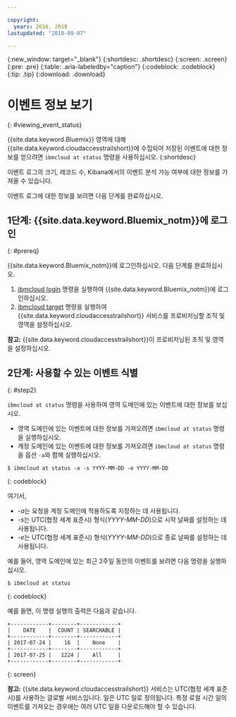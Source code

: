 ```yaml
---

copyright:
  years: 2016, 2018
lastupdated: "2018-09-07"

---
```


{:new_window: target="_blank"}
{:shortdesc: .shortdesc}
{:screen: .screen}
{:pre: .pre}
{:table: .aria-labeledby="caption"}
{:codeblock: .codeblock}
{:tip: .tip}
{:download: .download}


# 이벤트 정보 보기
{: #viewing_event_status}

{{site.data.keyword.Bluemix}} 영역에 대해 {{site.data.keyword.cloudaccesstrailshort}}에 수집되어 저장된 이벤트에 대한 정보를 얻으려면 `ibmcloud at status` 명령을 사용하십시오.
{:shortdesc}

이벤트 로그의 크기, 레코드 수, Kibana에서의 이벤트 분석 가능 여부에 대한 정보를 가져올 수 있습니다.  

이벤트 로그에 대한 정보를 보려면 다음 단계를 완료하십시오. 

## 1단계: {{site.data.keyword.Bluemix_notm}}에 로그인
{: #prereq}

{{site.data.keyword.Bluemix_notm}}에 로그인하십시오. 다음 단계를 완료하십시오.

1. [ibmcloud login](/docs/cli/reference/ibmcloud/bx_cli.html#ibmcloud_login) 명령을 실행하여 {{site.data.keyword.Bluemix_notm}}에 로그인하십시오. 
2. [ibmcloud target](/docs/cli/reference/ibmcloud/bx_cli.html#ibmcloud_target) 명령을 실행하여 {{site.data.keyword.cloudaccesstrailshort}} 서비스를 프로비저닝할 조직 및 영역을 설정하십시오. 

**참고:** {{site.data.keyword.cloudaccesstrailshort}}이 프로비저닝된 조직 및 영역을 설정하십시오. 

## 2단계: 사용할 수 있는 이벤트 식별
{: #step2}

`ibmcloud at status` 명령을 사용하여 영역 도메인에 있는 이벤트에 대한 정보를 보십시오. 

* 영역 도메인에 있는 이벤트에 대한 정보를 가져오려면 `ibmcloud at status` 명령을 실행하십시오. 
* 계정 도메인에 있는 이벤트에 대한 정보를 가져오려면 `ibmcloud at status` 명령을 옵션 `-a`와 함께 실행하십시오. 

```
$ ibmcloud at status -a -s YYYY-MM-DD -e YYYY-MM-DD 
```
{: codeblock}
    
여기서,
    
* *-a*는 요청을 계정 도메인에 적용하도록 지정하는 데 사용됩니다. 
* *-s*는 UTC(협정 세계 표준시) 형식(*YYYY-MM-DD*)으로 시작 날짜를 설정하는 데 사용됩니다.
* *-e*는 UTC(협정 세계 표준시) 형식(*YYYY-MM-DD*)으로 종료 날짜를 설정하는 데 사용됩니다.

예를 들어, 영역 도메인에 있는 최근 2주일 동안의 이벤트를 보려면 다음 명령을 실행하십시오. 

```
$ ibmcloud at status
```
{: codeblock}
    
예를 들면, 이 명령 실행의 출력은 다음과 같습니다.
    
```
+------------+--------+------------+
|    DATE    |  COUNT | SEARCHABLE |
+------------+--------+------------+
| 2017-07-24 |    16  |    None    |
+------------+--------+------------+
| 2017-07-25 |   1224 |    All     |
+------------+--------+------------+
```
{: screen}

**참고:** {{site.data.keyword.cloudaccesstrailshort}} 서비스는 UTC(협정 세계 표준시)를 사용하는 글로벌 서비스입니다. 일은 UTC 일로 정의됩니다. 특정 로컬 시간 일의 이벤트를 가져오는 경우에는 여러 UTC 일을 다운로드해야 할 수 있습니다.
	














